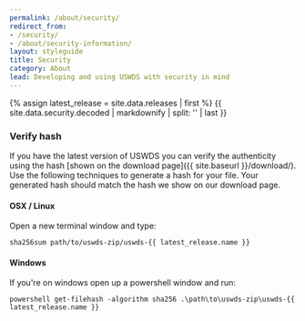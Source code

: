 ```yaml
---
permalink: /about/security/
redirect_from:
- /security/
- /about/security-information/
layout: styleguide
title: Security
category: About
lead: Developing and using USWDS with security in mind
---
```


{% assign latest_release = site.data.releases | first %}
{{ site.data.security.decoded
  | markdownify
  | split: '</h1>'
  | last }}

### Verify hash

If you have the latest version of USWDS you can verify the authenticity using
the hash [shown on the download page]({{ site.baseurl }}/download/). Use the following techniques to generate a hash for your file. Your generated hash should match the hash we show on our download page.

#### OSX / Linux
Open a new terminal window and type:

```
sha256sum path/to/uswds-zip/uswds-{{ latest_release.name }}
```

#### Windows

If you're on windows open up a powershell window and run:

```
powershell get-filehash -algorithm sha256 .\path\to\uswds-zip\uswds-{{ latest_release.name }}
```
